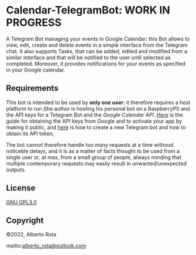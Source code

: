 # Calendar-TelegramBot: WORK IN PROGRESS
A Telegram Bot managing your events in Google Calendar: this Bot allows to view, edit, create and delete events in a simple interface from the Telegram chat. It also supports Tasks, that can be added, edited and modified from a similar interface and that will be notified to the user until selected as completed.
Moreover, it provides notifications for your events as specified in your Google calendar.

## Requirements
This bot is intended to be used by **only one user**: it therefore requires a host platform to run (the author is hosting his personal bot on a RaspberryPI) and the API keys for a Telegram Bot and the _Google Calendar API_. [Here](https://developers.google.com/calendar/api) is the guide for obtaining the API keys from Google and to activate your app by making it public, and [here](https://core.telegram.org/bots#6-botfather) is how to create a new Telegram bot and how to obtain its API token,

The bot cannot therefore handle too many requests at a time withoud noticeble delays, and it is as a matter of facts thought to be used from a single user or, at max, from a small group of people, always minding that multiple contemporary requests may easily result in unwanted/unexpected outputs.

## License
[GNU GPL3.0](https://choosealicense.com/licenses/gpl-3.0/)

## Copyright
©2022, Alberto Rota

mailto:alberto_rota@outlook.com
